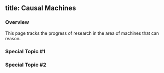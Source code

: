 title: Causal Machines
---
### Overview
This page tracks the progress of research in the area of machines that can reason.

### Special Topic #1

### Special Topic #2

